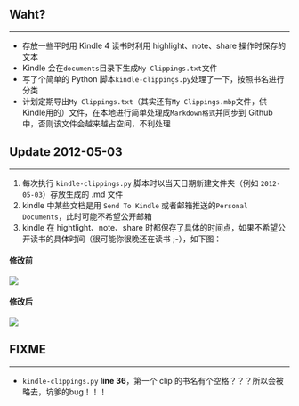 ## Waht?
---
* 存放一些平时用 Kindle 4 读书时利用 highlight、note、share 操作时保存的文本
* Kindle 会在``documents``目录下生成``My Clippings.txt``文件
* 写了个简单的 Python 脚本``kindle-clippings.py``处理了一下，按照书名进行分类
* 计划定期导出``My Clippings.txt``（其实还有``My Clippings.mbp``文件，供Kindle用的）文件，在本地进行简单处理成``Markdown格式``并同步到 Github 中，否则该文件会越来越占空间，不利处理


## Update 2012-05-03
---
1. 每次执行 ``kindle-clippings.py`` 脚本时以当天日期新建文件夹（例如 ``2012-05-03``）存放生成的 .md 文件
2. kindle 中某些文档是用 ``Send To Kindle`` 或者邮箱推送的``Personal Documents``，此时可能不希望公开邮箱
3. kindle 在 hightlight、note、share 时都保存了具体的时间点，如果不希望公开读书的具体时间（很可能你很晚还在读书 ;-），如下图：

#### 修改前 

![](https://github.com/haolloyin/hao-notes/raw/master/kindle-clippings/images/clippings1.png)

#### 修改后

![](https://github.com/haolloyin/hao-notes/raw/master/kindle-clippings/images/clippings2.png)


## FIXME
---
- ``kindle-clippings.py`` **line 36**，第一个 clip 的书名有个空格？？？所以会被略去，坑爹的bug！！！